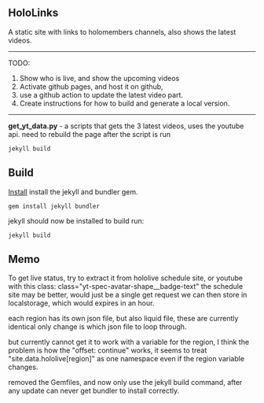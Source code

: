 ## HoloLinks

A static site with links to holomembers channels, also shows the latest videos.

---

TODO:
1. Show who is live, and show the upcoming videos
2. Activate github pages, and host it on github,
3. use a github action to update the latest video part.
4. Create instructions for how to build and generate a local version.

---

**get_yt_data.py** - a scripts that gets the 3 latest videos, uses the youtube api.
need to rebuild the page after the script is run

	jekyll build

## Build

[Install](https://jekyllrb.com/docs/installation/)
install the jekyll and bundler gem.

	gem install jekyll bundler

jekyll should now be installed to build run:

	jekyll build

## Memo
To get live status, try to extract it from hololive schedule site,
or youtube with this class: class="yt-spec-avatar-shape__badge-text"
the schedule site may be better, would just be a single get request
we can then store in localstorage, which would expires in an hour.

each region has its own json file, but also liquid file, these are
currently identical only change is which json file to loop through.

but currently cannot get it to work with a variable for the region,
I think the problem is how the "offset: continue" works, it seems to
treat "site.data.hololive[region]" as one namespace even if the
region variable changes.

removed the Gemfiles, and now only use the jekyll build command,
after any update can never get bundler to install correctly.
